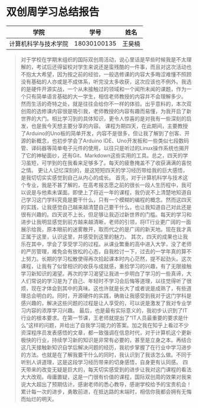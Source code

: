 ﻿# 双创周学习总结报告

|学院|学号|姓名|
|:---:|:--:|:-:|
|计算机科学与技术学院|18030100135|王昊楠|
	
>	对于学校在学期末组织的国际双创周活动，说心里话是早些时候我是不太理解的，考试后还得留校对学生来说还是蛮残酷的一件事，而且对这次活动也不抱太大希望，因为按之前的经验，一般选修课的内容大多晦涩难懂不照顾没有基础的人亦或是不成体系，听完没太多收获，这次应该也不例外。我选的是硬件开源实战，一个从未接触过的领域和一个闻所未闻的课题，作为一个只有简单语言基础的大一学生，相信老师教授的内容并不会理解多少。
	然而生活的奇特之处，就是往往会给你不一样的体验。出乎意料的，本次双创周的选修课内容很是吸引我，老师教授的内容有趣而易懂，为我开启了新世界的大门。相比学习到的具体知识，更令人惊喜的是对我有一些深刻的启发，也是我今天想主要分享的内容。
	课程为期四天，在此期间，主要教授了Arduino的Uno板的简单开发，内容不是很多，但让我了解到了创客、开源的新概念，也初步学会了Arduino IDE、Uno开发板和一些类似七段数码管、译码器等简单电子元件的使用，以往只是听过的Linux操作系统也揭开了它的神秘面纱，还有Git、Markdown这些实用的工具。总之，四天的学习虽短，可学到的在我看来足够多了。每天的疲惫掩盖不了收获满满的喜悦之情。
	更让人记忆深刻的，是这短短四天的学习经历带给我的巨大感悟，是我切切实实感觉到自己从内心的成长。
	首先，对于计算机科学与技术这个专业，我是不甚了解的，在高考报志愿之前的很长一段人生历程中，我可以说是与他素未谋面。即使上了将近一年的课程，我仍说不上清楚地知道自己学习这门学科究竟是要干什么，只有一个模糊的编程的概念。然而这四天的实践，让我感觉自己越来越清楚自己要干什么，也让我知道自己对此还是很有兴趣的。四天说不上长，但足够让我迈过新世界的门槛。每天的学习和进步让我明显感觉到前方越来越清晰，老师的引领，将IT行业更广阔的一面展示给我，原本眼前的迷雾散开，取而代之的是广阔的新天地。现在我才真正属于这里，认识这里，并感受到这里的魅力。
	其次，四天的成果也让我乐在其中，学会了享受学习的过程。从课业繁重的高中进入大学，没了老师的严厉管理，难免会有放松的心态，自我检讨一下，过去的一学年真的算不上努力。长期的学习松散使得再次拾起课本时内心茫然，提不起劲头。这次课程，让我有了似曾相识的收获与成就感，重拾学习的兴趣，有了无限接触学习新知识的渴望。再次的学习渴望让我进一步明白了学习的一些真谛，大人们常说的学习是为了自己、年轻时不学习会后悔等道理，以往觉得听了很烦，现在才体会到其中的真味。这也许就是长大了或者说是成熟了，有些道理总会明白的。同时，开源硬件的实践，确凿让我感受到我对于这门学科是感兴趣的，解决这些问题的过程是让人享受的，可以说是激发了我对专业学习内容的浓厚学习兴趣。
	最后，也是最有实际意义的，我初步认识到了IT行业的根本要求。在第一节课，王老师就提出了“IT人员最重要的要求是什么”这样的问题，并给出了自我学习能力的答案。加之我在知乎上看过不少资深程序员发表感悟的文章，都一致强调在信息时代，对于计算机这个更新极快的行业，持续学习新的知识是非常有必要的，甚至是立身之本。再结合这几天接触新知识自学后解决问题的经历，我初步掌握了在行业中学习进步的方法。也就是在了解我要干什么的同时，我认识到了我该怎么做。不同于听别人讲道理，这是这段学习经历带来的切身感悟，自身更有认同感。
	四天带来的改变无疑是巨大的，每天切实感受到的进步让我对这门课程的看法大大改观。毋庸置疑，这是一门很有价值的课程，国际双创周的效果对我来说大大超出了预期估计。感谢老师的悉心教导，感谢学校给予的宝贵机会！累计每一次的进步，勇敢前进，在抵达路的末端时，相信你我都会拥有无悔而灿烂的明天。